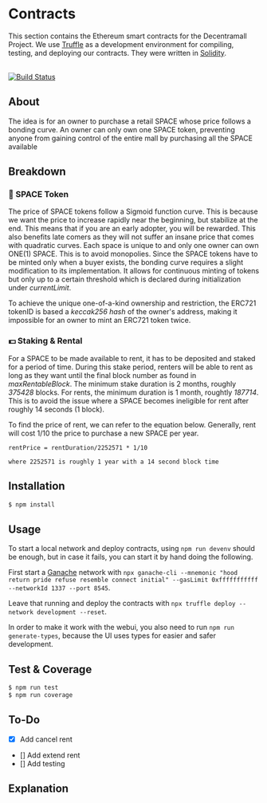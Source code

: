 # Contracts

This section contains the Ethereum smart contracts for the Decentramall Project. We use [Truffle](https://github.com/trufflesuite/truffle) as a development environment for compiling, testing, and deploying our contracts. They were written in [Solidity](https://github.com/ethereum/solidity).
<br/><br/>

[![Build Status](https://travis-ci.org/decentramall/decentramall.svg?branch=master)](https://travis-ci.org/decentramall/decentramall)

## About

The idea is for an owner to purchase a retail SPACE whose price follows a bonding curve. An owner can only own one SPACE
token, preventing anyone from gaining control of the entire mall by purchasing all the SPACE available

## Breakdown

### 🌌 SPACE Token

The price of SPACE tokens follow a Sigmoid function curve. This is because we want the price to increase rapidly near the beginning, but stabilize at the end. This means that if you are an early adopter, you will be rewarded. This also benefits late comers as they will not suffer an insane price that comes with quadratic curves. Each space is unique to and only one owner can own ONE(1) SPACE. This is to avoid monopolies. Since the SPACE tokens have to be minted only when a buyer exists, the bonding curve requires a slight modification to its implementation. It allows for continuous minting of tokens but only up to a certain threshold which is declared during initialization under _currentLimit_.

To achieve the unique one-of-a-kind ownership and restriction, the ERC721 tokenID is based a _keccak256 hash_ of the owner's
address, making it impossible for an owner to mint an ERC721 token twice.

### 💵 Staking & Rental

For a SPACE to be made available to rent, it has to be deposited and staked for a period of time. During this stake period, renters will be able to rent as long as they want until the final block number as found in _maxRentableBlock_. The minimum stake duration is 2 months, roughly _375428_ blocks. For rents, the minimum duration is 1 month, roughtly _187714_. This is to avoid the issue where a SPACE becomes ineligible for rent after roughly 14 seconds (1 block).

To find the price of rent, we can refer to the equation below. Generally, rent will cost 1/10 the price to purchase a new SPACE per year.

```
rentPrice = rentDuration/2252571 * 1/10

where 2252571 is roughly 1 year with a 14 second block time
```

## Installation

```bash
$ npm install
```

## Usage

To start a local network and deploy contracts, using `npm run devenv` should be enough, but in case it fails, you can start it by hand doing the following.

First start a [Ganache](https://truffleframework.com/ganache) network with `npx ganache-cli --mnemonic "hood return pride refuse resemble connect initial" --gasLimit 0xfffffffffff --networkId 1337 --port 8545`.

Leave that running and deploy the contracts with `npx truffle deploy --network development --reset`.

In order to make it work with the webui, you also need to run `npm run generate-types`, because the UI uses types for easier and safer development.

## Test & Coverage

```bash
$ npm run test
$ npm run coverage
```

## To-Do

- [x] Add cancel rent
- [] Add extend rent
- [] Add testing

## Explanation
